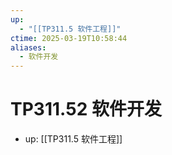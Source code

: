 ```yaml
---
up:
  - "[[TP311.5 软件工程]]"
ctime: 2025-03-19T10:58:44
aliases:
  - 软件开发
---
```


# TP311.52 软件开发

- up: [[TP311.5 软件工程]]
